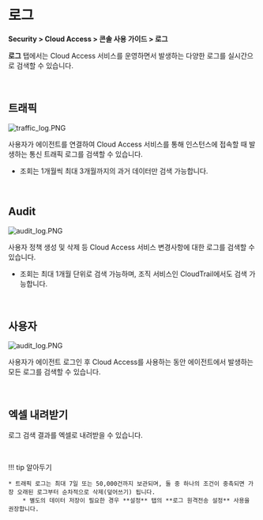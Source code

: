 # 로그

**Security > Cloud Access > 콘솔 사용 가이드 > 로그**

**로그** 탭에서는 Cloud Access 서비스를 운영하면서 발생하는 다양한 로그를 실시간으로 검색할 수 있습니다.

<br>

## 트래픽

![traffic_log.PNG](https://kr1-api-object-storage.nhncloudservice.com/v1/AUTH_2acdfabf4efe4efc8a04c00b348110c9/cdn_origin/prod_cloud_access/2025.06.24/traffic_log.png)

사용자가 에이전트를 연결하여 Cloud Access 서비스를 통해 인스턴스에 접속할 때 발생하는 통신 트래픽 로그를 검색할 수 있습니다.
* 조회는 1개월씩 최대 3개월까지의 과거 데이터만 검색 가능합니다.

<br>

## Audit

![audit_log.PNG](https://kr1-api-object-storage.nhncloudservice.com/v1/AUTH_2acdfabf4efe4efc8a04c00b348110c9/cdn_origin/prod_cloud_access/2025.06.24/audit_log.png)

사용자 정책 생성 및 삭제 등 Cloud Access 서비스 변경사항에 대한 로그를 검색할 수 있습니다.
* 조회는 최대 1개월 단위로 검색 가능하며, 조직 서비스인 CloudTrail에서도 검색 가능합니다.

<br>

## 사용자

![audit_log.PNG](https://kr1-api-object-storage.nhncloudservice.com/v1/AUTH_2acdfabf4efe4efc8a04c00b348110c9/cdn_origin/prod_cloud_access/2025.06.24/user_log.png)

사용자가 에이전트 로그인 후 Cloud Access를 사용하는 동안 에이전트에서 발생하는 모든 로그를 검색할 수 있습니다.

<br>

## 엑셀 내려받기

로그 검색 결과를 엑셀로 내려받을 수 있습니다.

<br>

!!! tip 알아두기

    * 트래픽 로그는 최대 7일 또는 50,000건까지 보관되며, 둘 중 하나의 조건이 중촉되면 가장 오래된 로그부터 순차적으로 삭제(덮어쓰기) 됩니다.
        * 별도의 데이터 저장이 필요한 경우 **설정** 탭의 **로그 원격전송 설정** 사용을 권장합니다.